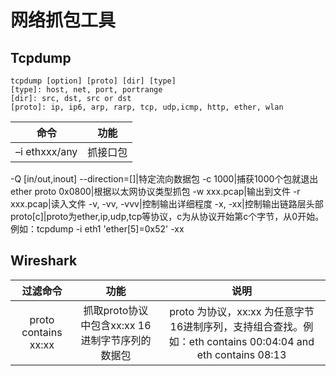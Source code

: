 # 网络抓包工具

## Tcpdump

```shell
tcpdump [option] [proto] [dir] [type]
[type]: host, net, port, portrange
[dir]: src, dst, src or dst
[proto]: ip, ip6, arp, rarp, tcp, udp,icmp, http, ether, wlan
```

命令|功能
:---:|:---:
–i ethxxx/any|抓接口包
-Q [in/out,inout]
--direction=[]|特定流向数据包
-c 1000|捕获1000个包就退出
ether proto 0x0800|根据以太网协议类型抓包
-w xxx.pcap|输出到文件
-r xxx.pcap|读入文件
-v, -vv, -vvv|控制输出详细程度
-x, -xx|控制输出链路层头部
proto[c]|proto为ether,ip,udp,tcp等协议，c为从协议开始第c个字节，从0开始。例如：tcpdump -i eth1 'ether[5]=0x52' -xx

## Wireshark

过滤命令|功能|说明
:---:|:---:|:---:
proto contains xx:xx|抓取proto协议中包含xx:xx 16进制字节序列的数据包|proto 为协议，xx:xx 为任意字节16进制序列，支持组合查找。例如：eth contains 00:04:04 and eth contains 08:13
